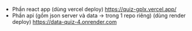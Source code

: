 - Phần react app (dùng vercel deploy)
https://quiz-gplx.vercel.app/
- Phần api (gồm json server và data -> trong 1 repo riêng) (dùng render deploy)
https://data-quiz-4.onrender.com
